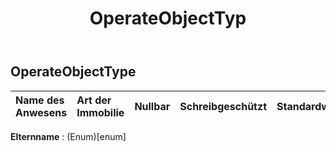 ﻿---
title: OperateObjectTyp
second_title: Aspose.Cells Cloud Documen
type: docs
url: /de/specification/model/operateobjecttype/
description: "Aspose.Cells Cloud-Modellspezifikation: OperateObjectType. Bearbeiten Sie mühelos Excel und andere Tabellenkalkulationsdokumente mit Funktionen wie Öffnen, Generieren, Bearbeiten, Teilen, Zusammenführen, Vergleichen und Konvertieren"
weight: 50
---
## **OperateObjectType**

 

| Name des Anwesens| Art der Immobilie| Nullbar| Schreibgeschützt| Standardwert| Beschreibung|
|:- |:- |:- |:- |:- |:- |

**Elternname** : (Enum)[enum]